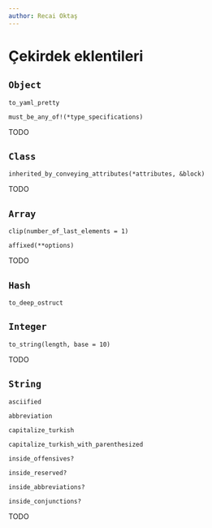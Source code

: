 ```yaml
---
author: Recai Oktaş
---
```


Çekirdek eklentileri
====================

`Object`
--------

`to_yaml_pretty`

`must_be_any_of!(*type_specifications)`

TODO

`Class`
-------

`inherited_by_conveying_attributes(*attributes, &block)`

TODO

`Array`
-------

`clip(number_of_last_elements = 1)`

`affixed(**options)`

TODO

`Hash`
------

`to_deep_ostruct`

`Integer`
---------

`to_string(length, base = 10)`

TODO

`String`
--------

`asciified`

`abbreviation`

`capitalize_turkish`

`capitalize_turkish_with_parenthesized`

`inside_offensives?`

`inside_reserved?`

`inside_abbreviations?`

`inside_conjunctions?`

TODO

